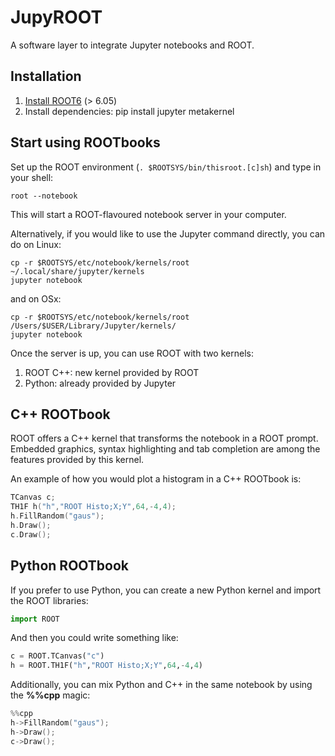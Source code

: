 # JupyROOT
A software layer to integrate Jupyter notebooks and ROOT.

## Installation
1. [Install ROOT6](https://root.cern.ch/building-root) (> 6.05)
2. Install dependencies: pip install jupyter metakernel

## Start using ROOTbooks
Set up the ROOT environment (`. $ROOTSYS/bin/thisroot.[c]sh`) and type in your
shell:
```
root --notebook
```
This will start a ROOT-flavoured notebook server in your computer.

Alternatively, if you would like to use the Jupyter command directly, you
can do on Linux:
```
cp -r $ROOTSYS/etc/notebook/kernels/root ~/.local/share/jupyter/kernels
jupyter notebook
```
and on OSx:
```
cp -r $ROOTSYS/etc/notebook/kernels/root /Users/$USER/Library/Jupyter/kernels/
jupyter notebook
```

Once the server is up, you can use ROOT with two kernels:

1. ROOT C++: new kernel provided by ROOT
2. Python: already provided by Jupyter

##  C++ ROOTbook
ROOT offers a C++ kernel that transforms the notebook in a ROOT prompt.
Embedded graphics, syntax highlighting and tab completion are among
the features provided by this kernel.

An example of how you would plot a histogram in a C++ ROOTbook is:
```cpp
TCanvas c;
TH1F h("h","ROOT Histo;X;Y",64,-4,4);
h.FillRandom("gaus");
h.Draw();
c.Draw();
```

## Python ROOTbook
If you prefer to use Python, you can create a new Python kernel and
import the ROOT libraries:
```python
import ROOT
```
And then you could write something like:
```python
c = ROOT.TCanvas("c")
h = ROOT.TH1F("h","ROOT Histo;X;Y",64,-4,4)
```
Additionally, you can mix Python and C++ in the same notebook
by using the **%%cpp** magic:
```cpp
%%cpp
h->FillRandom("gaus");
h->Draw();
c->Draw();
```
